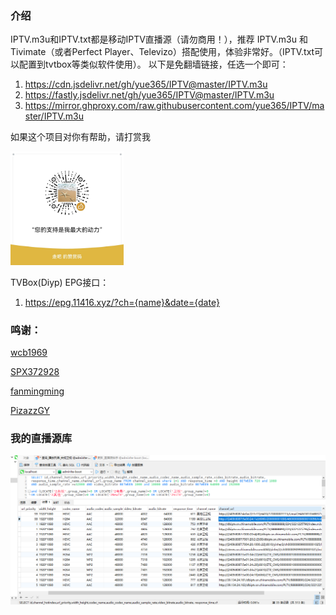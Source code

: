 ### 介绍
IPTV.m3u和IPTV.txt都是移动IPTV直播源（请勿商用！），推荐 IPTV.m3u 和 Tivimate（或者Perfect Player、Televizo）搭配使用，体验非常好。（IPTV.txt可以配置到tvtbox等类似软件使用）。
以下是免翻墙链接，任选一个即可：

1. https://cdn.jsdelivr.net/gh/yue365/IPTV@master/IPTV.m3u
2. https://fastly.jsdelivr.net/gh/yue365/IPTV@master/IPTV.m3u
3. https://mirror.ghproxy.com/raw.githubusercontent.com/yue365/IPTV/master/IPTV.m3u

如果这个项目对你有帮助，请打赏我

<img src="https://github.com/yue365/IPTV/blob/master/zanshang.jpg" style="width:36%;height:36%;"/>

TVBox(Diyp) EPG接口：
1. https://epg.11416.xyz/?ch={name}&date={date}

### 鸣谢：
<a href="https://github.com/wcb1969/iptv/">wcb1969</a>

<a href="https://github.com/SPX372928/MyIPTV">SPX372928</a>

<a href="https://github.com/fanmingming/live">fanmingming</a>

<a href="https://github.com/PizazzGY/TVBox">PizazzGY</a>

### 我的直播源库
<img src="https://github.com/yue365/IPTV/blob/master/IPTV_data.png"/>

